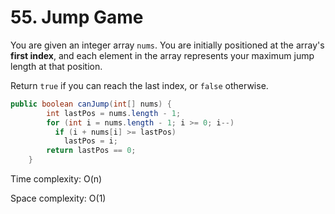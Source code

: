 # 55. Jump Game
You are given an integer array ```nums```. You are initially positioned at the array's **first index**, and each element in the array represents your maximum jump length at that position.

Return ```true``` if you can reach the last index, or ```false``` otherwise.

```java
public boolean canJump(int[] nums) {
        int lastPos = nums.length - 1;
        for (int i = nums.length - 1; i >= 0; i--) 
          if (i + nums[i] >= lastPos) 
            lastPos = i;
        return lastPos == 0;
    }
```

Time complexity: O(n)

Space complexity: O(1)